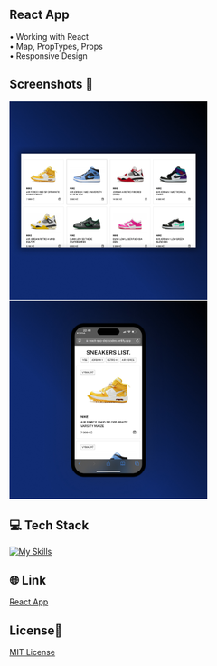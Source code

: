## React App
• Working with React <br>
• Map, PropTypes, Props <br>
• Responsive Design 

## Screenshots 📱
<img src="./src/images/1-sneakers-app.jpg" width="350"> <img src="./src/images/2-sneakers-app.jpg" width="350">

## 💻 Tech Stack
[![My Skills](https://skillicons.dev/icons?i=html,css,javascript,react)](https://skillicons.dev)

## 🌐 Link
<a href="https://react-app-dejvcodes.netlify.app/">React App</a>

## License🔐
[MIT License](LICENSE) 